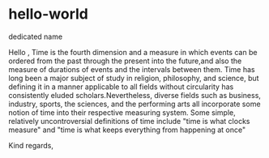 hello-world
===========

dedicated name

Hello , Time is the fourth dimension and a measure in which events can be ordered from the past through the present into the future,and also the measure of durations of events and the intervals between them. Time has long been a major subject of study in religion, philosophy, and science, but defining it in a manner applicable to all fields without circularity has consistently eluded scholars.Nevertheless, diverse fields such as business, industry, sports, the sciences, and the performing arts all incorporate some notion of time into their respective measuring system. Some simple, relatively uncontroversial definitions of time include "time is what clocks measure" and "time is what keeps everything from happening at once"


Kind regards,

